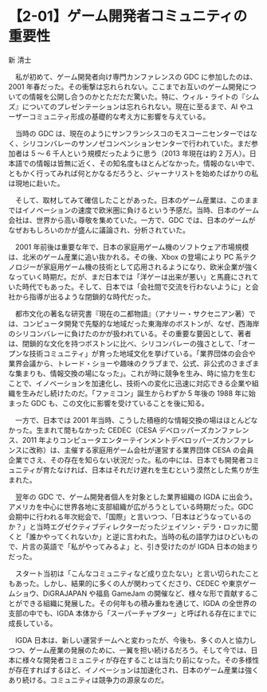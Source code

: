 # 【2-01】ゲーム開発者コミュニティの重要性

<div class="author">新 清士</div>

　私が初めて、ゲーム開発者向け専門カンファレンスの GDC に参加したのは、2001 年春だった。その衝撃は忘れられない。ここまでお互いのゲーム開発についての情報を公開し合うのかとただただ驚いた。特に、ウィル・ライトの『シムズ』についてのプレゼンテーションは忘れられない。現在に至るまで、AI やユーザーコミュニティ形成の基礎的な考え方に影響を与えている。

　当時の GDC は、現在のようにサンフランシスコのモスコーニセンターではなく、シリコンバレーのサンノゼコンベンションセンターで行われていた。まだ参加者は 5 ～ 6 千人という規模だったように思う（2013 年現在は約 2 万人）。日本語での情報は皆無に近く、その知名度もほとんどなかった。情報のない中で、ともかく行ってみれば何とかなるだろうと、ジャーナリストを始めたばかりの私は現地に赴いた。

　そして、取材してみて確信したことがあった。日本のゲーム産業は、このままではイノベーションの速度で欧米圏に負けるという予感だ。当時、日本のゲーム会社は、世界から高い尊敬を集めていた。一方で、GDC では、日本のゲームがなぜおもしろいのかが盛んに議論され、分析されていた。

　2001 年前後は重要な年で、日本の家庭用ゲーム機のソフトウェア市場規模は、北米のゲーム産業に追い抜かれる。その後、Xbox の登場により PC 系テクノロジーが家庭用ゲーム機の技術として応用されるようになり、欧米企業が強くなっていく時期だ。だが、まだ日本では「洋ゲーは出来が悪い」と馬鹿にされていた時代でもあった。そして、日本では「会社間で交流を行わないように」と会社から指導が出るような閉鎖的な時代だった。

　都市文化の著名な研究書『現在の二都物語』（アナリー・サクセニアン著）では、コンピュータ開発で先駆的な地域だった東海岸のボストンが、なぜ、西海岸のシリコンバレーに負けたのかが扱われている。その重要な要因として、著者は、閉鎖的な文化を持つボストンに比べ、シリコンバレーの強さとして、「オープンな技術コミュニティ」が育った地域文化を挙げている。「業界団体の会合や業界会議から、トレード・ショーや趣味のクラブまで、公式、非公式のさまざまな集まりも、情報交換の場になった」。これが時に競争を生み、時に協力を生むことで、イノベーションを加速化し、技術への変化に迅速に対応できる企業や組織を生みだし続けたのだ。「ファミコン」誕生からわずか 5 年後の 1988 年に始まった GDC も、この文化に影響を受けていることを後に知る。

　一方で、日本では 2001 年当時、こうした積極的な情報交換の場はほとんどなかった。生まれて間もなかった CEDEC（CESA デベロッパーズカンファレンス、2011 年よりコンピュータエンターテインメントデベロッパーズカンファレンスに改称）は、主催する家庭用ゲーム会社が運営する業界団体 CESA の会員企業でさえ、その存在を知らない状況だった。私の中には、日本でも開発者コミュニティが育たなければ、日本はそれだけ遅れを生むという漠然とした焦りが生まれた。

　翌年の GDC で、ゲーム開発者個人を対象とした業界組織の IGDA に出会う。アメリカを中心に世界各地に支部組織が広がろうとしている時期だった。GDC 会期中に行われる年次総会で、「国際」と言いつつ、「日本はどうなっているのか？」と当時エグゼクティブディレクターだったジェイソン・デラ・ロッカに聞くと「誰かやってくれないか」と逆に言われた。当時の私の語学力はひどいもので、片言の英語で「私がやってみるよ」と、引き受けたのが IGDA 日本の始まりだった。

　スタート当初は「こんなコミュニティなど成り立たない」と言い切られたこともあった。しかし、結果的に多くの人が関わってくださり、CEDEC や東京ゲームショウ、DiGRAJAPAN や福島 GameJam の開催など、様々な形で貢献することができる組織に発展した。その何年もの積み重ねを通じて、IGDA の全世界の支部の中でも、IGDA 本体から「スーパーチャプター」と呼ばれる存在にまでに成長している。

　IGDA 日本は、新しい運営チームへと変わったが、今後も、多くの人と協力しつつ、ゲーム産業の発展のために、一翼を担い続けるだろう。そして今では、日本に様々な開発者コミュニティが存在することは当たり前になった。その多様性が存在すればするほど、イノベーションは加速化され、日本のゲーム産業は強くあり続ける。コミュニティは競争力の源泉なのだ。
